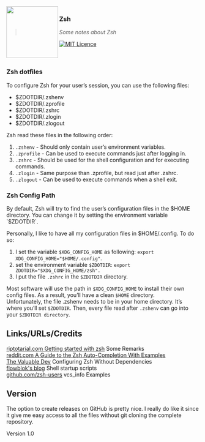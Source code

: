 <img src="https://raw.githubusercontent.com/WieWaldi/.dotfiles/master/img/RZ-Amper_Logo_135x135.png" align="left" width="135px" height="135px" />

### Zsh
> *Some notes about Zsh*

[![MIT Licence](https://badges.frapsoft.com/os/mit/mit.svg?v=103)](https://opensource.org/licenses/mit-license.php)

<br />

### Zsh dotfiles
To configure Zsh for your user’s session, you can use the following files:  
 - $ZDOTDIR/.zshenv
 - $ZDOTDIR/.zprofile
 - $ZDOTDIR/.zshrc
 - $ZDOTDIR/.zlogin
 - $ZDOTDIR/.zlogout

Zsh read these files in the following order:  
1. `.zshenv` - Should only contain user’s environment variables.
2. `.zprofile` - Can be used to execute commands just after logging in.
3. `.zshrc` - Should be used for the shell configuration and for executing commands.
4. `.zlogin` - Same purpose than .zprofile, but read just after .zshrc.
5. `.zlogout` - Can be used to execute commands when a shell exit.
### Zsh Config Path
By default, Zsh will try to find the user’s configuration files in the $HOME
directory. You can change it by setting the environment variable `$ZDOTDIR`.

Personally, I like to have all my configuration files in $HOME/.config. To do so:
1. I set the variable `$XDG_CONFIG_HOME` as following: `export XDG_CONFIG_HOME="$HOME/.config"`.
2. set the environment variable `$ZDOTDIR`: `export ZDOTDIR="$XDG_CONFIG_HOME/zsh".`
3. I put the file `.zshrc` in the `$ZDOTDIR` directory.

Most software will use the path in `$XDG_CONFIG_HOME` to install their own config
files. As a result, you’ll have a clean `$HOME` directory.  
Unfortunately, the file .zshenv needs to be in your home directory.
It’s where you’ll set `$ZDOTDIR`. Then, every file read after `.zshenv` can go
into your `$ZDOTDIR directory`.

## Links/URLs/Credits  
[riptotarial.com Getting started with zsh](https://riptutorial.com/zsh) Some Remarks  
[reddit.com A Guide to the Zsh Auto-Completion With Examples](https://www.reddit.com/r/zsh/comments/nm2vun/a_guide_to_the_zsh_autocompletion_with_examples/)  
[The Valuable Dev](https://thevaluable.dev/zsh-install-configure-mouseless/) Configuring Zsh Without Dependencies  
[flowblok's blog](https://blog.flowblok.id.au/2013-02/shell-startup-scripts.html) Shell startup scripts  
[github.com/zsh-users](https://github.com/zsh-users/zsh/blob/f9e9dce5443f323b340303596406f9d3ce11d23a/Misc/vcs_info-examples) vcs_info Examples

## Version
The option to create releases on GitHub is pretty nice. I really do like it since it give me easy access to all the files
without git cloning the complete repository.  

Version 1.0
